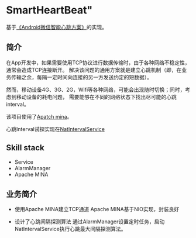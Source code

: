 # SmartHeartBeat" 

基于[《Android微信智能心跳方案》](https://mp.weixin.qq.com/s?__biz=MzAwNDY1ODY2OQ==&mid=207243549&idx=1&sn=4ebe4beb8123f1b5ab58810ac8bc5994)的实现。

## 简介
在App开发中，如果需要使用TCP协议进行数据传输时，由于各种网络不稳定性，通常会造成TCP连接断开。
解决该问题的通用方案就是建立心跳机制（即，在业务传输之余，每隔一定时间向连接的另一方发送约定的短数据）。

然而，移动设备4G、3G、2G，Wifi等各种网络，可能会出现随时切换；同时，考虑到移动设备的耗电问题，
需要能够在不同的网络状态下找出尽可能的心跳interval。

该项目使用了[Apatch mina](http://mina.apache.org/)。

心跳Interval试探实现在[NatIntervalService](mina_push/src/main/java/com/andy/mina_push/nat/NatIntervalService.java)

## Skill stack
 - Service
 - AlarmManager
 - Apache MINA

## 业务简介
 - 使用Apache MINA建立TCP通道
    Apache MINA基于NIO实现，封装良好
    
 - 设计了心跳间隔探测算法
    通过AlarmManager设置定时任务，启动NatIntervalService执行心跳最大间隔探测算法。